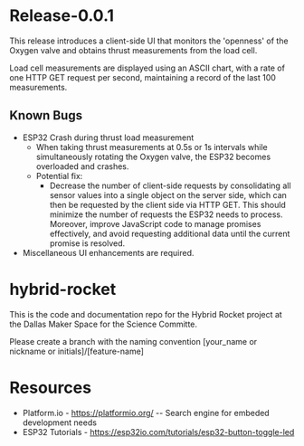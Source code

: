 # Release-0.0.1
This release introduces a client-side UI that monitors the 'openness' of the Oxygen valve and obtains thrust measurements from the load cell.

Load cell measurements are displayed using an ASCII chart, with a rate of one HTTP GET request per second, maintaining a record of the last 100 measurements.

## Known Bugs
- ESP32 Crash during thrust load measurement
  - When taking thrust measurements at 0.5s or 1s intervals while simultaneously rotating the Oxygen valve, the ESP32 becomes overloaded and crashes.
  - Potential fix:
    - Decrease the number of client-side requests by consolidating all sensor values into a single object on the server side, which can then be requested by the client side via HTTP GET. This should minimize the number of requests the ESP32 needs to process. Moreover, improve JavaScript code to manage promises effectively, and avoid requesting additional data until the current promise is resolved.
- Miscellaneous UI enhancements are required.

# hybrid-rocket
This is the code and documentation repo for the Hybrid Rocket project at the Dallas Maker Space for the Science Committe.

Please create a branch with the naming convention [your_name or nickname or initials]/[feature-name] 


# Resources

- Platform.io - https://platformio.org/
-- Search engine for embeded development needs
- ESP32 Tutorials - https://esp32io.com/tutorials/esp32-button-toggle-led
